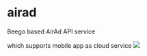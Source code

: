 # airad
Beego based AirAd API service

which supports mobile app as cloud service
![](https://github.com/rubinliudongpo/airad/blob/master/pictures/airad.png)